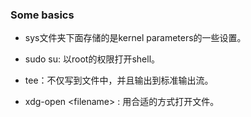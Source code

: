 ### Some basics

* sys文件夹下面存储的是kernel parameters的一些设置。

* sudo su: 以root的权限打开shell。
* tee：不仅写到文件中，并且输出到标准输出流。
* xdg-open <filename\> : 用合适的方式打开文件。